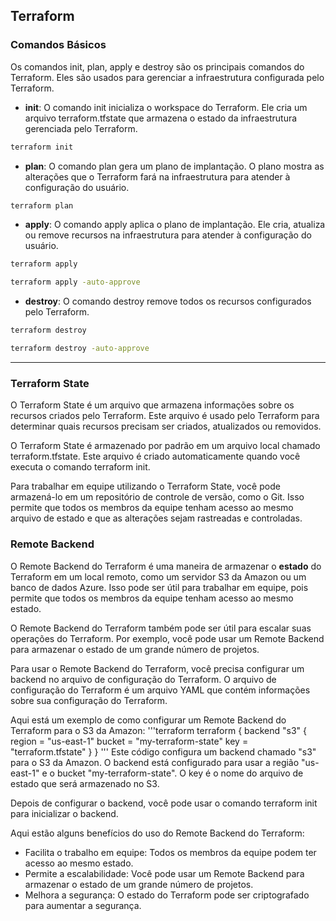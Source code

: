 ## Terraform


### Comandos Básicos

Os comandos init, plan, apply e destroy são os principais comandos do Terraform. Eles são usados para gerenciar a infraestrutura configurada pelo Terraform.

- **init**: O comando init inicializa o workspace do Terraform. Ele cria um arquivo terraform.tfstate que armazena o estado da infraestrutura gerenciada pelo Terraform.

```bash 
terraform init
```

- **plan**: O comando plan gera um plano de implantação. O plano mostra as alterações que o Terraform fará na infraestrutura para atender à configuração do usuário.

```bash
terraform plan
```

- **apply**: O comando apply aplica o plano de implantação. Ele cria, atualiza ou remove recursos na infraestrutura para atender à configuração do usuário.

```bash
terraform apply
```
```bash
terraform apply -auto-approve
```

- **destroy**: O comando destroy remove todos os recursos configurados pelo Terraform.

```bash
terraform destroy
```
```bash
terraform destroy -auto-approve
```

-------------------------------------------------------------

### Terraform State


O Terraform State é um arquivo que armazena informações sobre os recursos criados pelo Terraform. Este arquivo é usado pelo Terraform para determinar quais recursos precisam ser criados, atualizados ou removidos.

O Terraform State é armazenado por padrão em um arquivo local chamado terraform.tfstate. Este arquivo é criado automaticamente quando você executa o comando terraform init.

Para trabalhar em equipe utilizando o Terraform State, você pode armazená-lo em um repositório de controle de versão, como o Git. Isso permite que todos os membros da equipe tenham acesso ao mesmo arquivo de estado e que as alterações sejam rastreadas e controladas.

### Remote Backend

O Remote Backend do Terraform é uma maneira de armazenar o **estado** do Terraform em um local remoto, como um servidor S3 da Amazon ou um banco de dados Azure. Isso pode ser útil para trabalhar em equipe, pois permite que todos os membros da equipe tenham acesso ao mesmo estado.

O Remote Backend do Terraform também pode ser útil para escalar suas operações do Terraform. Por exemplo, você pode usar um Remote Backend para armazenar o estado de um grande número de projetos.

Para usar o Remote Backend do Terraform, você precisa configurar um backend no arquivo de configuração do Terraform. O arquivo de configuração do Terraform é um arquivo YAML que contém informações sobre sua configuração do Terraform.

Aqui está um exemplo de como configurar um Remote Backend do Terraform para o S3 da Amazon:
'''terraform
terraform {
  backend "s3" {
    region = "us-east-1"
    bucket = "my-terraform-state"
    key = "terraform.tfstate"
  }
}
'''
Este código configura um backend chamado "s3" para o S3 da Amazon. O backend está configurado para usar a região "us-east-1" e o bucket "my-terraform-state". O key é o nome do arquivo de estado que será armazenado no S3.

Depois de configurar o backend, você pode usar o comando terraform init para inicializar o backend.

Aqui estão alguns benefícios do uso do Remote Backend do Terraform:

- Facilita o trabalho em equipe: Todos os membros da equipe podem ter acesso ao mesmo estado.
- Permite a escalabilidade: Você pode usar um Remote Backend para armazenar o estado de um grande número de projetos.
- Melhora a segurança: O estado do Terraform pode ser criptografado para aumentar a segurança.

